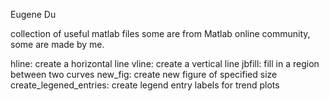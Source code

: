 Eugene Du

collection of useful matlab files
some are from Matlab online community, some are made by me. 

hline:                  create a horizontal line
vline:                  create a vertical line
jbfill:                 fill in a region between two curves
new_fig:                create new figure of specified size
create_legened_entries: create legend entry labels for trend plots
